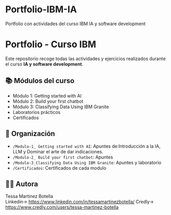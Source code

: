 # Portfolio-IBM-IA
Portfolio con actividades del curso IBM IA y software development
# Portfolio - Curso IBM 

Este repositorio recoge todas las actividades y ejercicios realizados durante el curso **IA y software development**.

## 📚 Módulos del curso

- Módulo 1: Getting started with AI
- Módulo 2: Build your first chatbot
- Módulo 3: Classifying Data Using IBM Granite
- Laboratorios prácticos
- Certificados

## 📁 Organización

- `/Modulo-1_ Getting started with AI`: Apuntes de:Introducción a la IA, LLM y Dominar el arte de dar indicaciones.
- `/Modulo-2_ Build your first chatbot`: Apuntes
- `/Modulo-3_Classifying Data Using IBM Granite`: Apuntes y laboratorio
- `/Certificados`: Certificados de cada modulo

## 👩‍💻 Autora

Tessa Martinez Botella  
Linkedin-> https://www.linkedin.com/in/tessamartinezbotella/
Credly-> https://www.credly.com/users/tessa-martinez-botella
